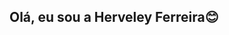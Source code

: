 ## Olá, eu sou a Herveley Ferreira😊

<div>
  <a href="https://github.com/herveleyferreira">
    <img height= "180em" src="https://github-readme-stats.vercel.app/api?username=herveleyferreira&theme=bear_icons=true>
</div>


